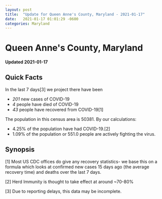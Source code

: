 ```yaml
---
layout: post
title:  "Update for Queen Anne's County, Maryland - 2021-01-17"
date:   2021-01-17 01:01:29 -0600
categories: Maryland
---
```


# Queen Anne's County, Maryland
#### Updated 2021-01-17

## Quick Facts

In the last 7 days[3] we project there have been
- *201* new cases of COVID-19
- *4* people have died of COVID-19
- *43* people have recovered from COVID-19[1]

The population in this census area is 50381. By our calculations:
- 4.25% of the population have had COVID-19.[2]
- 1.09% of the population or 551.0 people are actively fighting the virus.

## Synopsis




[1] Most US CDC offices do give any recovery statistics- we base this on a formula which looks at confirmed new cases
15 days ago (the average recovery time) and deaths over the last 7 days.

[2] Herd Immunity is thought to take effect at around ~70-80%

[3] Due to reporting delays, this data may be incomplete.
 
    
